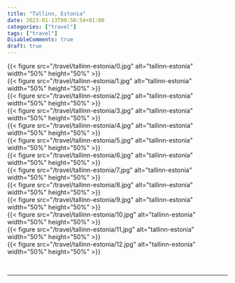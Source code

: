 ```yaml
---
title: "Tallinn, Estonia"
date: 2023-01-13T00:58:54+01:00
categories: ["travel"]
tags: ["travel"]
DisableComments: true
draft: true
---
```


{{< figure src="/travel/tallinn-estonia/0.jpg" alt="tallinn-estonia" width="50%" height="50%" >}}
<br>
{{< figure src="/travel/tallinn-estonia/1.jpg" alt="tallinn-estonia" width="50%" height="50%" >}}
<br>
{{< figure src="/travel/tallinn-estonia/2.jpg" alt="tallinn-estonia" width="50%" height="50%" >}}
<br>
{{< figure src="/travel/tallinn-estonia/3.jpg" alt="tallinn-estonia" width="50%" height="50%" >}}
<br>
{{< figure src="/travel/tallinn-estonia/4.jpg" alt="tallinn-estonia" width="50%" height="50%" >}}
<br>
{{< figure src="/travel/tallinn-estonia/5.jpg" alt="tallinn-estonia" width="50%" height="50%" >}}
<br>
{{< figure src="/travel/tallinn-estonia/6.jpg" alt="tallinn-estonia" width="50%" height="50%" >}}
<br>
{{< figure src="/travel/tallinn-estonia/7.jpg" alt="tallinn-estonia" width="50%" height="50%" >}}
<br>
{{< figure src="/travel/tallinn-estonia/8.jpg" alt="tallinn-estonia" width="50%" height="50%" >}}
<br>
{{< figure src="/travel/tallinn-estonia/9.jpg" alt="tallinn-estonia" width="50%" height="50%" >}}
<br>
{{< figure src="/travel/tallinn-estonia/10.jpg" alt="tallinn-estonia" width="50%" height="50%" >}}
<br>
{{< figure src="/travel/tallinn-estonia/11.jpg" alt="tallinn-estonia" width="50%" height="50%" >}}
<br>
{{< figure src="/travel/tallinn-estonia/12.jpg" alt="tallinn-estonia" width="50%" height="50%" >}}
<br>

<br>

---